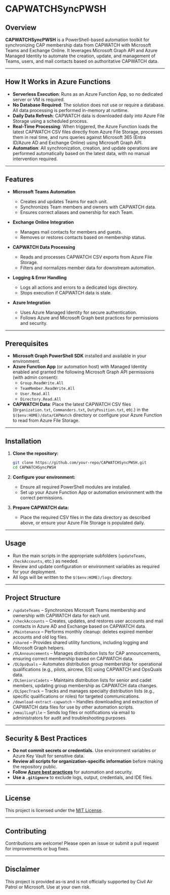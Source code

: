 # CAPWATCHSyncPWSH

## Overview

**CAPWATCHSyncPWSH** is a PowerShell-based automation toolkit for synchronizing CAP membership data from CAPWATCH with Microsoft Teams and Exchange Online. It leverages Microsoft Graph API and Azure Managed Identity to automate the creation, update, and management of Teams, users, and mail contacts based on authoritative CAPWATCH data.

---

## How It Works in Azure Functions

- **Serverless Execution**: Runs as an Azure Function App, so no dedicated server or VM is required.
- **No Database Required**: The solution does not use or require a database. All data processing is performed in-memory at runtime.
- **Daily Data Refresh**: CAPWATCH data is downloaded daily into Azure File Storage using a scheduled process.
- **Real-Time Processing**: When triggered, the Azure Function loads the latest CAPWATCH CSV files directly from Azure File Storage, processes them in real time, and runs queries against Microsoft 365 (Entra ID/Azure AD and Exchange Online) using Microsoft Graph API.
- **Automation**: All synchronization, creation, and update operations are performed automatically based on the latest data, with no manual intervention required.

---

## Features

- **Microsoft Teams Automation**
  - Creates and updates Teams for each unit.
  - Synchronizes Team members and owners with CAPWATCH data.
  - Ensures correct aliases and ownership for each Team.

- **Exchange Online Integration**
  - Manages mail contacts for members and guests.
  - Removes or restores contacts based on membership status.

- **CAPWATCH Data Processing**
  - Reads and processes CAPWATCH CSV exports from Azure File Storage.
  - Filters and normalizes member data for downstream automation.

- **Logging & Error Handling**
  - Logs all actions and errors to a dedicated logs directory.
  - Stops execution if CAPWATCH data is stale.

- **Azure Integration**
  - Uses Azure Managed Identity for secure authentication.
  - Follows Azure and Microsoft Graph best practices for permissions and security.

---

## Prerequisites

- **Microsoft Graph PowerShell SDK** installed and available in your environment.
- **Azure Function App** (or automation host) with Managed Identity enabled and granted the following Microsoft Graph API permissions (with admin consent):
  - `Group.ReadWrite.All`
  - `TeamMember.ReadWrite.All`
  - `User.Read.All`
  - `Directory.Read.All`
- **CAPWATCH Data**: Place the latest CAPWATCH CSV files (`Organization.txt`, `Commanders.txt`, `DutyPosition.txt`, etc.) in the `$($env:HOME)/data/CAPWatch` directory or configure your Azure Function to read from Azure File Storage.

---

## Installation

1. **Clone the repository:**
   ```bash
   git clone https://github.com/your-repo/CAPWATCHSyncPWSH.git
   cd CAPWATCHSyncPWSH
   ```

2. **Configure your environment:**
   - Ensure all required PowerShell modules are installed.
   - Set up your Azure Function App or automation environment with the correct permissions.

3. **Prepare CAPWATCH data:**
   - Place the required CSV files in the data directory as described above, or ensure your Azure File Storage is populated daily.

---

## Usage

- Run the main scripts in the appropriate subfolders (`updateTeams`, `checkAccounts`, etc.) as needed.
- Review and update configuration or environment variables as required for your deployment.
- All logs will be written to the `$($env:HOME)/logs` directory.

---

## Project Structure

- `/updateTeams` – Synchronizes Microsoft Teams membership and ownership with CAPWATCH data for each unit.
- `/checkAccounts` – Creates, updates, and restores user accounts and mail contacts in Azure AD and Exchange based on CAPWATCH data.
- `/Maintenance` – Performs monthly cleanup: deletes expired member accounts and old log files.
- `/shared` – Provides shared utility functions, including logging and Microsoft Graph helpers.
- `/DLAnnouncements` – Manages distribution lists for CAP announcements, ensuring correct membership based on CAPWATCH data.
- `/DLOpsQuals` – Automates distribution group membership for operational qualifications (e.g., pilots, aircrew, ES) using CAPWATCH and OpsQuals data.
- `/DLSeniorsCadets` – Maintains distribution lists for senior and cadet members, updating group membership as CAPWATCH data changes.
- `/DLSpecTrack` – Tracks and manages specialty distribution lists (e.g., specific qualifications or roles) for targeted communications.
- `/download-extract-capwatch` – Handles downloading and extraction of CAPWATCH data files for use by other automation scripts.
- `/emailLogFile` – Sends log files or notifications via email to administrators for audit and troubleshooting purposes.

---

## Security & Best Practices

- **Do not commit secrets or credentials.** Use environment variables or Azure Key Vault for sensitive data.
- **Review all scripts for organization-specific information** before making the repository public.
- **Follow [Azure best practices](https://learn.microsoft.com/azure/cloud-adoption-framework/ready/azure-best-practices/)** for automation and security.
- **Use a `.gitignore`** to exclude logs, output, credentials, and IDE files.

---

## License

This project is licensed under the [MIT License](LICENSE).

---

## Contributing

Contributions are welcome! Please open an issue or submit a pull request for improvements or bug fixes.

---

## Disclaimer

This project is provided as-is and is not officially supported by Civil Air Patrol or Microsoft. Use at your own risk.
